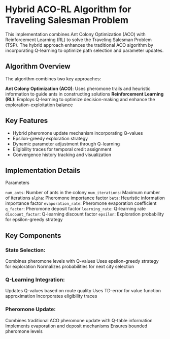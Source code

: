 # Hybrid ACO-RL Algorithm for Traveling Salesman Problem
This implementation combines Ant Colony Optimization (ACO) with Reinforcement Learning (RL) to solve the Traveling Salesman Problem (TSP). The hybrid approach enhances the traditional ACO algorithm by incorporating Q-learning to optimize path selection and parameter updates.

## Algorithm Overview
The algorithm combines two key approaches:

**Ant Colony Optimization (ACO)**: Uses pheromone trails and heuristic information to guide ants in constructing solutions
**Reinforcement Learning (RL)**: Employs Q-learning to optimize decision-making and enhance the exploration-exploitation balance

## Key Features

- Hybrid pheromone update mechanism incorporating Q-values
- Epsilon-greedy exploration strategy
- Dynamic parameter adjustment through Q-learning
- Eligibility traces for temporal credit assignment
- Convergence history tracking and visualization

## Implementation Details
Parameters

`num_ants`: Number of ants in the colony
`num_iterations`: Maximum number of iterations
`alpha`: Pheromone importance factor
`beta`: Heuristic information importance factor
`evaporation_rate`: Pheromone evaporation coefficient
`q_factor`: Pheromone deposit factor
`learning_rate`: Q-learning rate
`discount_factor`: Q-learning discount factor
`epsilon`: Exploration probability for epsilon-greedy strategy

## Key Components

### State Selection:

Combines pheromone levels with Q-values
Uses epsilon-greedy strategy for exploration
Normalizes probabilities for next city selection


### Q-Learning Integration:

Updates Q-values based on route quality
Uses TD-error for value function approximation
Incorporates eligibility traces


### Pheromone Update:

Combines traditional ACO pheromone update with Q-table information
Implements evaporation and deposit mechanisms
Ensures bounded pheromone levels
